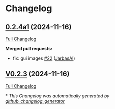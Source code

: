 # Changelog

## [0.2.4a1](https://github.com/OpenVoiceOS/ovos-skill-iss-location/tree/0.2.4a1) (2024-11-16)

[Full Changelog](https://github.com/OpenVoiceOS/ovos-skill-iss-location/compare/V0.2.3...0.2.4a1)

**Merged pull requests:**

- fix: gui images [\#22](https://github.com/OpenVoiceOS/ovos-skill-iss-location/pull/22) ([JarbasAl](https://github.com/JarbasAl))

## [V0.2.3](https://github.com/OpenVoiceOS/ovos-skill-iss-location/tree/V0.2.3) (2024-11-16)

[Full Changelog](https://github.com/OpenVoiceOS/ovos-skill-iss-location/compare/0.2.3...V0.2.3)



\* *This Changelog was automatically generated by [github_changelog_generator](https://github.com/github-changelog-generator/github-changelog-generator)*

